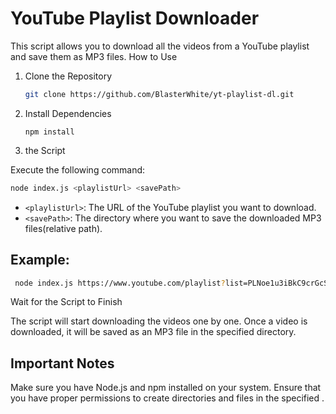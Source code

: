 # YouTube Playlist Downloader

This script allows you to download all the videos from a YouTube playlist and save them as MP3 files.
How to Use

1. Clone the Repository
    ```bash
    git clone https://github.com/BlasterWhite/yt-playlist-dl.git
    ```
2. Install Dependencies
    ```
    npm install
    ```
3.  the Script

   Execute the following command:
   ```bash
   node index.js <playlistUrl> <savePath>
   ```
  - `<playlistUrl>`: The URL of the YouTube playlist you want to download.
  - `<savePath>`: The directory where you want to save the downloaded MP3 files(relative path).

## Example:

```bash
 node index.js https://www.youtube.com/playlist?list=PLNoe1u3iBkC9crGcSNxfvBvYvgj-5lgFf output
```
 Wait for the Script to Finish

 The script will start downloading the videos one by one. Once a video is downloaded, it will be saved as an MP3 file in the specified directory.

## Important Notes

Make sure you have Node.js and npm installed on your system.
Ensure that you have proper permissions to create directories and files in the specified <savePath>.
